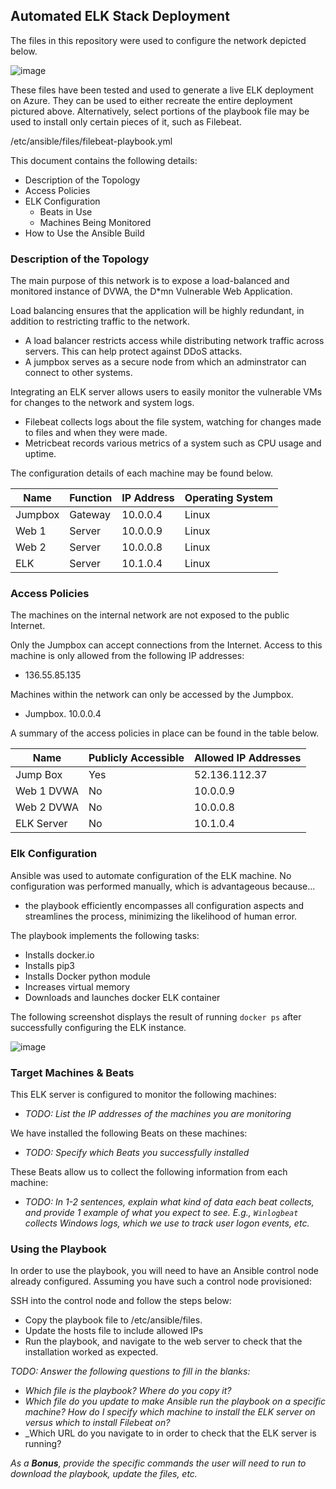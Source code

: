 ## Automated ELK Stack Deployment

The files in this repository were used to configure the network depicted below.

![image](https://user-images.githubusercontent.com/78666640/119899786-97f99e80-bf11-11eb-854f-f1cc42880337.png)


These files have been tested and used to generate a live ELK deployment on Azure. They can be used to either recreate the entire deployment pictured above. Alternatively, select portions of the playbook file may be used to install only certain pieces of it, such as Filebeat.

  /etc/ansible/files/filebeat-playbook.yml

This document contains the following details:
- Description of the Topology
- Access Policies
- ELK Configuration
  - Beats in Use
  - Machines Being Monitored
- How to Use the Ansible Build


### Description of the Topology

The main purpose of this network is to expose a load-balanced and monitored instance of DVWA, the D*mn Vulnerable Web Application.

Load balancing ensures that the application will be highly redundant, in addition to restricting traffic to the network.
- A load balancer restricts access while distributing network traffic across servers. This can help protect against DDoS attacks. 
- A jumpbox serves as a secure node from which an adminstrator can connect to other systems.

Integrating an ELK server allows users to easily monitor the vulnerable VMs for changes to the network and system logs.
- Filebeat collects logs about the file system, watching for changes made to files and when they were made.
- Metricbeat records various metrics of a system such as CPU usage and uptime. 

The configuration details of each machine may be found below.

| Name    | Function | IP Address | Operating System |
|---------|----------|------------|------------------|
| Jumpbox | Gateway  | 10.0.0.4   | Linux            |
| Web 1   | Server   | 10.0.0.9   | Linux            |
| Web 2   | Server   | 10.0.0.8   | Linux            |
| ELK     | Server   | 10.1.0.4   | Linux            |

### Access Policies

The machines on the internal network are not exposed to the public Internet. 

Only the Jumpbox can accept connections from the Internet. Access to this machine is only allowed from the following IP addresses:
- 136.55.85.135

Machines within the network can only be accessed by the Jumpbox.
- Jumpbox. 10.0.0.4

A summary of the access policies in place can be found in the table below.

| Name       | Publicly Accessible | Allowed IP Addresses |
|------------|---------------------|----------------------|
| Jump Box   | Yes                 | 52.136.112.37        |
| Web 1 DVWA | No                  | 10.0.0.9             |
| Web 2 DVWA | No                  | 10.0.0.8             |
| ELK Server | No                  | 10.1.0.4             |

### Elk Configuration

Ansible was used to automate configuration of the ELK machine. No configuration was performed manually, which is advantageous because...
- the playbook efficiently encompasses all configuration aspects and streamlines the process, minimizing the likelihood of human error.

The playbook implements the following tasks:
- Installs docker.io
- Installs pip3
- Installs Docker python module
- Increases virtual memory
- Downloads and launches docker ELK container

The following screenshot displays the result of running `docker ps` after successfully configuring the ELK instance.

![image](https://user-images.githubusercontent.com/78666640/119903484-c332bc80-bf16-11eb-8af9-8c943cfffbcd.png)

### Target Machines & Beats
This ELK server is configured to monitor the following machines:
- _TODO: List the IP addresses of the machines you are monitoring_

We have installed the following Beats on these machines:
- _TODO: Specify which Beats you successfully installed_

These Beats allow us to collect the following information from each machine:
- _TODO: In 1-2 sentences, explain what kind of data each beat collects, and provide 1 example of what you expect to see. E.g., `Winlogbeat` collects Windows logs, which we use to track user logon events, etc._

### Using the Playbook
In order to use the playbook, you will need to have an Ansible control node already configured. Assuming you have such a control node provisioned: 

SSH into the control node and follow the steps below:
- Copy the playbook file to /etc/ansible/files.
- Update the hosts file to include allowed IPs
- Run the playbook, and navigate to the web server to check that the installation worked as expected.

_TODO: Answer the following questions to fill in the blanks:_
- _Which file is the playbook? Where do you copy it?_
- _Which file do you update to make Ansible run the playbook on a specific machine? How do I specify which machine to install the ELK server on versus which to install Filebeat on?_
- _Which URL do you navigate to in order to check that the ELK server is running?

_As a **Bonus**, provide the specific commands the user will need to run to download the playbook, update the files, etc._
